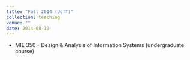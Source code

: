```yaml
---
title: "Fall 2014 (UofT)"
collection: teaching
venue: ""
date: 2014-08-19
---
```


* MIE 350 - Design & Analysis of Information Systems (undergraduate course)